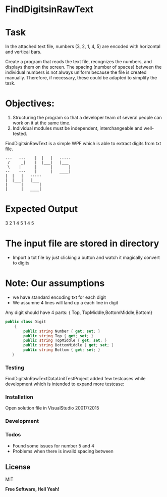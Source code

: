 # FindDigitsinRawText

# Task

In the attached text file, numbers (3, 2, 1, 4, 5) are encoded with horizontal and vertical bars.

Create a program  that reads the text file, recognizes the numbers, and displays them on the screen. 
The spacing (number of spaces) between the individual numbers is not always uniform because the file is created manually. 
Therefore, if necessary, these could be adapted to simplify the task.

# Objectives:
1. Structuring the program so that a developer team of several people can work on it at the same time.
2. Individual modules must be independent, interchangeable and well-tested.
 


FindDigitsinRawText is a simple WPF which is able to extract digits from txt file.

```
---   ---    |  |   |	-----
 /     _|    |  |___|	|___
 \    |	     |      |       |
--    ---    |	    |	____|
|  |   |   -----
|  |___|   |___
|      |       |
|      |   ____|   
```
# Expected Output

3 2 1 4 5 1 4 5 

# The input file are stored in directory 

  - Import a txt  file by just clicking a button and watch it magically convert to digits
 
     
# Note: Our assumptions
  - we have  standard encoding txt for each digit
  - We assumne 4 lines will land up a each line in digit

 Any digit should have 4 parts: { Top, TopMiddle,BottomMiddle,Bottom}

```csharp
public class Digit
    {
        public string Number { get; set; }
        public string Top { get; set; }
        public string TopMiddle { get; set; }
        public string BottomMiddle { get; set; }
        public string Bottom { get; set; }
   }
  ``` 

### Testing 

FindDigitsInRawTextDataUnitTestProject added few testcases while development which is intended to expand more testcase:


### Installation

Open solution file in VisualStudio 20017/2015 


### Development


### Todos

 - Found some issues for  number 5 and 4 
 - Problems when there is invaild spacing between 

License
----
MIT


**Free Software, Hell Yeah!**

[//]: # (These are reference links used in the body of this note and get stripped out when the markdown processor does its job. There is no need to format nicely because it shouldn't be seen. Thanks SO - http://stackoverflow.com/questions/4823468/store-comments-in-markdown-syntax)


